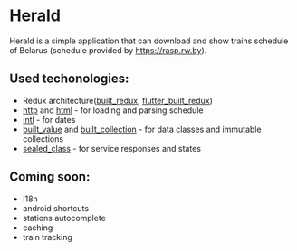 # Herald

Herald is a simple application that can download and show trains schedule of Belarus (schedule provided by https://rasp.rw.by).

## Used techonologies:
 - Redux architecture([built_redux](https://pub.dev/packages/built_redux), [flutter_built_redux](https://pub.dev/packages/flutter_built_redux))
 - [http](https://pub.dev/packages/http) and [html](https://pub.dev/packages/html) - for loading and parsing schedule
 - [intl](https://pub.dev/packages/intl) - for dates
 - [built_value](https://pub.dev/packages/built_value) and [built_collection](https://pub.dev/packages/built_collection) - for data classes and immutable collections
 - [sealed_class](https://pub.dev/packages/sealed_class) - for service responses and states

## Coming soon:
 - i18n
 - android shortcuts
 - stations autocomplete
 - caching
 - train tracking